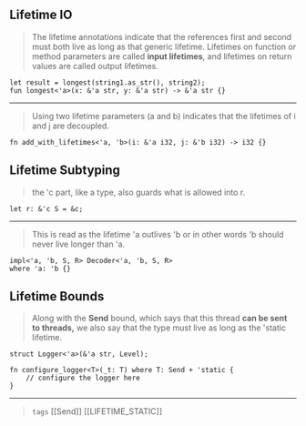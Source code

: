 

## Lifetime IO

> The lifetime annotations indicate that the references first and second must both live as long as that generic lifetime.
> Lifetimes on function or method parameters are called **input lifetimes**, and lifetimes on return values are called output lifetimes.

```rust,no_run,compile_fail
let result = longest(string1.as_str(), string2);
fun longest<'a>(x: &'a str, y: &'a str) -> &'a str {}
```

---

> Using two lifetime parameters (a and b) indicates that the lifetimes of i and j are decoupled.
```rust,no_run,compile_fail
fn add_with_lifetimes<'a, 'b>(i: &'a i32, j: &'b i32) -> i32 {}
```

## Lifetime Subtyping

> the 'c part, like a type, also guards what is allowed into r.

```rust,no_run,compile_fail
let r: &'c S = &c;
```

---

> This is read as the lifetime 'a outlives 'b or in other words 'b should never live longer than 'a.

```rust,no_run,compile_fail
impl<'a, 'b, S, R> Decoder<'a, 'b, S, R>
where 'a: 'b {}
```

## Lifetime Bounds

> Along with the **Send** bound, which says that this thread **can be sent to threads,** we also say that the type must live as long as the 'static lifetime.

```rust,no_run,compile_fail
struct Logger<'a>(&'a str, Level);

fn configure_logger<T>(_t: T) where T: Send + 'static {
    // configure the logger here
}
```

---

> `tags` [[Send]] [[LIFETIME_STATIC]]
